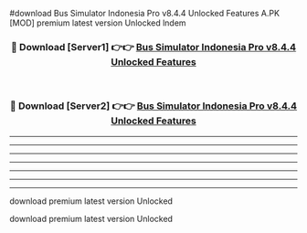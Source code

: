 #download Bus Simulator Indonesia Pro v8.4.4 Unlocked Features A.PK [MOD] premium latest version Unlocked lndem 



<div align="center">
<h3>🔴 Download [Server1] 👉👉 <a href="https://download1apk.web.app/">Bus Simulator Indonesia Pro v8.4.4 Unlocked Features</a></h3><br>

<h3>🔴 Download [Server2] 👉👉 <a href="https://download1apk.web.app/">Bus Simulator Indonesia Pro v8.4.4 Unlocked Features</a></h3>
</div>





----------------------------------------------------------

----------------------------------------------------------

----------------------------------------------------------

----------------------------------------------------------

----------------------------------------------------------

----------------------------------------------------------

----------------------------------------------------------

download premium latest version Unlocked

download premium latest version Unlocked

